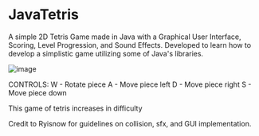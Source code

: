 # JavaTetris
A simple 2D Tetris Game made in Java with a Graphical User Interface, Scoring, Level Progression, and Sound Effects.
Developed to learn how to develop a simplistic game utilizing some of Java's libraries.

![image](https://github.com/user-attachments/assets/ef45f4c8-2ba6-42c2-b3df-c5cd6430aab8)

CONTROLS:
W - Rotate piece
A - Move piece left
D - Move piece right
S - Move piece down

This game of tetris increases in difficulty 

Credit to Ryisnow for guidelines on collision, sfx, and GUI implementation.
